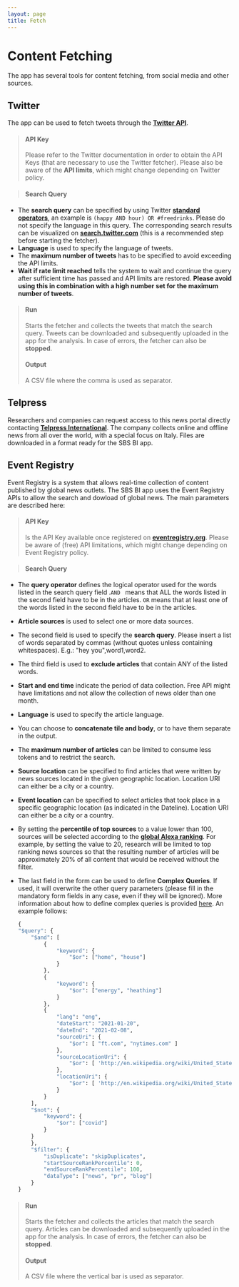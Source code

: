```yaml
---
layout: page
title: Fetch
---
```


# Content Fetching
The app has several tools for content fetching, from social media and other sources.

## Twitter
The app can be used to fetch tweets through the <a href="https://developer.twitter.com/en/docs" target="_blank">**Twitter API**</a>.

> #### API Key
> Please refer to the Twitter documentation in order to obtain the API Keys (that are necessary to use the Twitter fetcher). Please also be aware of the **API limits**, which might change depending on Twitter policy.

> #### Search Query
- The **search query** can be specified by using Twitter <a href="https://developer.twitter.com/en/docs/tweets/rules-and-filtering/overview/standard-operators" target="_blank">**standard operators**</a>, an example is `(happy AND hour) OR #freedrinks`. Please do not specify the language in this query. The corresponding search results can be visualized on <a href="https://search.twitter.com" target="_blank">**search.twitter.com**</a> (this is a recommended step before starting the fetcher).
- **Language** is used to specify the language of tweets.
- The **maximum number of tweets** has to be specified to avoid exceeding the API limits.
- **Wait if rate limit reached** tells the system to wait and continue the query after sufficient time has passed and API limits are restored. **Please avoid using this in combination with a high number set for the maximum number of tweets**.

> #### Run
> Starts the fetcher and collects the tweets that match the search query. Tweets can be downloaded and subsequently uploaded in the app for the analysis. In case of errors, the fetcher can also be **stopped**.
>
> #### Output
>
> A CSV file where the comma is used as separator.

## Telpress
Researchers and companies can request access to this news portal directly contacting <a href="http://www.telpress.com/" target="_blank">**Telpress International**</a>. The company collects online and offline news from all over the world, with a special focus on Italy. Files are downloaded in a format ready for the SBS BI app.

## Event Registry
Event Registry is a system that allows real-time collection of content published by global news outlets. The SBS BI app uses the Event Registry APIs to allow the search and dowload of global news. The main parameters are described here:

> #### API Key
> Is the API Key available once registered on <a href="https://eventregistry.org/" target="_blank">**eventregistry.org**</a>. Please be aware of (free) API limitations, which might change depending on Event Registry policy.

> #### Search Query
- The **query operator** defines the logical operator used for the words listed in the search query field .`AND ` means that ALL the words listed in the second field have to be in the articles. `OR` means that at least one of the words listed in the second field have to be in the articles. 

- **Article sources** is used to select one or more data sources.

- The second field is used to specify the **search query**. Please insert a list of words separated by commas (without quotes unless containing whitespaces). E.g.: "hey you",word1,word2.

- The third field is used to **exclude articles** that contain ANY of the listed words.

- **Start and end time** indicate the period of data collection. Free API might have limitations and not allow the collection of news older than one month.

- **Language** is used to specify the article language.

- You can choose to **concatenate tile and body**, or to have them separate in the output.

- The **maximum number of articles** can be limited to consume less tokens and to restrict the search.

- **Source location** can be specified to find articles that were written by news sources located in the given geographic location. Location URI can either be a city or a country.

- **Event location** can be specified to select articles that took place in a specific geographic location (as indicated in the Dateline). Location URI can either be a city or a country.

- By setting the **percentile of top sources** to a value lower than 100, sources will be selected according to the <a href="https://www.alexa.com/siteinfo" target="_blank">**global Alexa ranking**</a>. For example, by setting the value to 20, research will be limited to top ranking news sources so that the resulting number of articles will be approximately 20% of all content that would be received without the filter.

- The last field in the form can be used to define **Complex Queries**. If used, it will overwrite the other query parameters (please fill in the mandatory form fields in any case, even if they will be ignored). More information about how to define complex queries is provided [here](https://github.com/EventRegistry/event-registry-python/). An example follows:

  ```python
  {
  "$query": {
      "$and": [
          {
              "keyword": {
                  "$or": ["home", "house"]
              }
          },
          {
              "keyword": {
                  "$or": ["energy", "heathing"]
              }
          },
          {
              "lang": "eng",
              "dateStart": "2021-01-20",
              "dateEnd": "2021-02-08",
              "sourceUri": {
                  "$or": [ "ft.com", "nytimes.com" ]
              },
              "sourceLocationUri": {
                  "$or": [ 'http://en.wikipedia.org/wiki/United_States' ]
              },
              "locationUri": {
                  "$or": [ 'http://en.wikipedia.org/wiki/United_States' ]
              }
          }
      ],
      "$not": {
          "keyword": {
              "$or": ["covid"]
          }
      }
      },
      "$filter": {
          "isDuplicate": "skipDuplicates",
          "startSourceRankPercentile": 0,
          "endSourceRankPercentile": 100,
          "dataType": ["news", "pr", "blog"]
      }
  }
  ```

> #### Run
> Starts the fetcher and collects the articles that match the search query. Articles can be downloaded and subsequently uploaded in the app for the analysis. In case of errors, the fetcher can also be **stopped**.
>
> #### Output
>
> A CSV file where the vertical bar is used as separator.